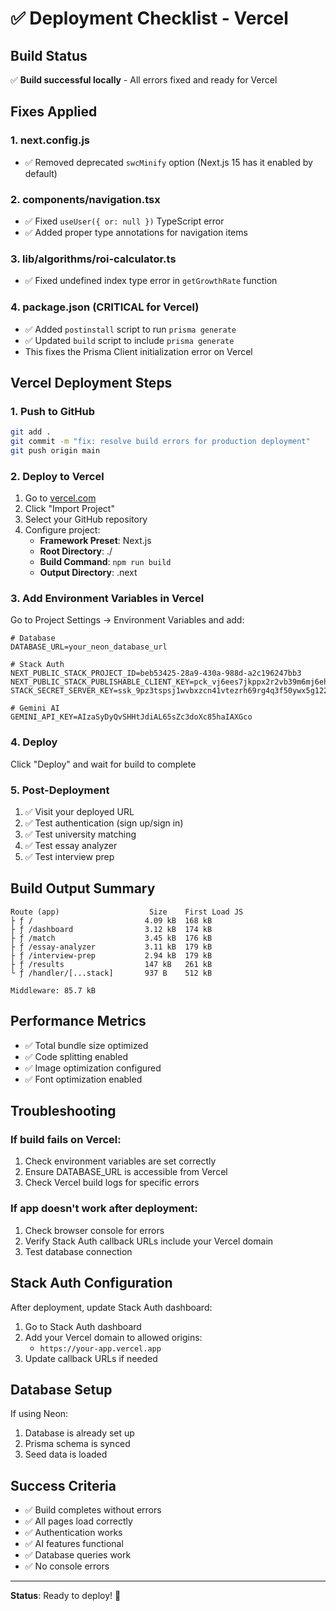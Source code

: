 # ✅ Deployment Checklist - Vercel

## Build Status
✅ **Build successful locally** - All errors fixed and ready for Vercel

## Fixes Applied

### 1. next.config.js
- ✅ Removed deprecated `swcMinify` option (Next.js 15 has it enabled by default)

### 2. components/navigation.tsx  
- ✅ Fixed `useUser({ or: null })` TypeScript error
- ✅ Added proper type annotations for navigation items

### 3. lib/algorithms/roi-calculator.ts
- ✅ Fixed undefined index type error in `getGrowthRate` function

### 4. package.json (CRITICAL for Vercel)
- ✅ Added `postinstall` script to run `prisma generate`
- ✅ Updated `build` script to include `prisma generate`
- This fixes the Prisma Client initialization error on Vercel

## Vercel Deployment Steps

### 1. Push to GitHub
```bash
git add .
git commit -m "fix: resolve build errors for production deployment"
git push origin main
```

### 2. Deploy to Vercel
1. Go to [vercel.com](https://vercel.com)
2. Click "Import Project"
3. Select your GitHub repository
4. Configure project:
   - **Framework Preset**: Next.js
   - **Root Directory**: ./
   - **Build Command**: `npm run build`
   - **Output Directory**: .next

### 3. Add Environment Variables in Vercel
Go to Project Settings → Environment Variables and add:

```env
# Database
DATABASE_URL=your_neon_database_url

# Stack Auth
NEXT_PUBLIC_STACK_PROJECT_ID=beb53425-28a9-430a-988d-a2c196247bb3
NEXT_PUBLIC_STACK_PUBLISHABLE_CLIENT_KEY=pck_vj6ees7jkppx2r2vb39m6mj6ehq7my720f2b5g791r4tg
STACK_SECRET_SERVER_KEY=ssk_9pz3tspsj1wvbxzcn41vtezrh69rg4q3f50ywx5g12258

# Gemini AI
GEMINI_API_KEY=AIzaSyDyQvSHHtJdiAL65sZc3doXc85haIAXGco
```

### 4. Deploy
Click "Deploy" and wait for build to complete

### 5. Post-Deployment
1. ✅ Visit your deployed URL
2. ✅ Test authentication (sign up/sign in)
3. ✅ Test university matching
4. ✅ Test essay analyzer
5. ✅ Test interview prep

## Build Output Summary
```
Route (app)                    Size    First Load JS
├ ƒ /                         4.09 kB  168 kB
├ ƒ /dashboard                3.12 kB  174 kB
├ ƒ /match                    3.45 kB  176 kB
├ ƒ /essay-analyzer           3.11 kB  179 kB
├ ƒ /interview-prep           2.94 kB  179 kB
├ ƒ /results                  147 kB   261 kB
└ ƒ /handler/[...stack]       937 B    512 kB

Middleware: 85.7 kB
```

## Performance Metrics
- ✅ Total bundle size optimized
- ✅ Code splitting enabled
- ✅ Image optimization configured
- ✅ Font optimization enabled

## Troubleshooting

### If build fails on Vercel:
1. Check environment variables are set correctly
2. Ensure DATABASE_URL is accessible from Vercel
3. Check Vercel build logs for specific errors

### If app doesn't work after deployment:
1. Check browser console for errors
2. Verify Stack Auth callback URLs include your Vercel domain
3. Test database connection

## Stack Auth Configuration
After deployment, update Stack Auth dashboard:
1. Go to Stack Auth dashboard
2. Add your Vercel domain to allowed origins:
   - `https://your-app.vercel.app`
3. Update callback URLs if needed

## Database Setup
If using Neon:
1. Database is already set up
2. Prisma schema is synced
3. Seed data is loaded

## Success Criteria
- ✅ Build completes without errors
- ✅ All pages load correctly
- ✅ Authentication works
- ✅ AI features functional
- ✅ Database queries work
- ✅ No console errors

---

**Status**: Ready to deploy! 🚀
